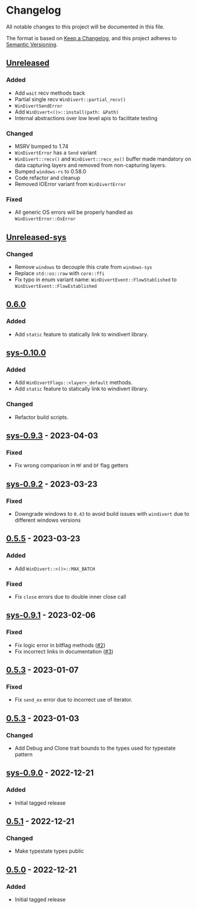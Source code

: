 # Changelog

All notable changes to this project will be documented in this file.

The format is based on [Keep a Changelog](https://keepachangelog.com/en/1.0.0/),
and this project adheres to
[Semantic Versioning](https://semver.org/spec/v2.0.0.html).

## [Unreleased]

### Added

- Add `wait` recv methods back
- Partial single recv `WinDivert::partial_recv()`
- `WinDivertSendError`
- Add `WinDivert<()>::install(path: &Path)`
- Internal abstractions over low level apis to facilitate testing

### Changed

- MSRV bumped to 1.74
- `WinDivertError` has a `Send` variant
- `WinDivert::recv()` and `WinDivert::recv_ex()` buffer made mandatory on data
  capturing layers and removed from non-capturing layers.
- Bumped `windows-rs` to 0.58.0
- Code refactor and cleanup
- Removed IOError variant from `WinDivertError`

### Fixed

- All generic OS errors will be properly handled as `WinDivertError::OsError`

## [Unreleased-sys]

### Changed

- Remove `windows` to decouple this crate from `windows-sys`
- Replace `std::os::raw` with `core::ffi`
- Fix typo in enum variant name: `WinDivertEvent::FlowStablished` to
  `WinDivertEvent::FlowEstablished`

## [0.6.0]

### Added

- Add `static` feature to statically link to windivert library.

## [sys-0.10.0]

### Added

- Add `WinDivertFlags::<layer>_default` methods.
- Add `static` feature to statically link to windivert library.

### Changed

- Refactor build scripts.

## [sys-0.9.3] - 2023-04-03

### Fixed

- Fix wrong comparison in `MF` and `DF` flag getters

## [sys-0.9.2] - 2023-03-23

### Fixed

- Downgrade windows to `0.43` to avoid build issues with `windivert` due to
  different windows versions

## [0.5.5] - 2023-03-23

### Added

- Add `WinDivert::<()>::MAX_BATCH`

### Fixed

- Fix `close` errors due to double inner close call

## [sys-0.9.1] - 2023-02-06

### Fixed

- Fix logic error in bitflag methods
  ([#2](https://github.com/Rubensei/windivert-rust/issues/2))
- Fix incorrect links in documentation
  ([#3](https://github.com/Rubensei/windivert-rust/issues/3))

## [0.5.3] - 2023-01-07

### Fixed

- Fix `send_ex` error due to incorrect use of iterator.

## [0.5.3] - 2023-01-03

### Changed

- Add Debug and Clone trait bounds to the types used for typestate pattern

## [sys-0.9.0] - 2022-12-21

### Added

- Initial tagged release

## [0.5.1] - 2022-12-21

### Changed

- Make typestate types public

## [0.5.0] - 2022-12-21

### Added

- Initial tagged release

[unreleased]: https://github.com/Rubensei/windivert-rust/compare/windivert-0.6.0...HEAD
[unreleased-sys]: https://github.com/Rubensei/windivert-rust/compare/windivert-sys-0.10.0...HEAD
[0.6.0]: https://github.com/Rubensei/windivert-rust/compare/windivert-0.5.5...windivert-0.6.0
[sys-0.10.0]: https://github.com/Rubensei/windivert-rust/compare/windivert-sys-0.9.3...windivert-sys-0.10.0
[sys-0.9.3]: https://github.com/Rubensei/windivert-rust/compare/windivert-sys-0.9.2...windivert-sys-0.9.3
[sys-0.9.2]: https://github.com/Rubensei/windivert-rust/compare/windivert-sys-0.9.1...windivert-sys-0.9.2
[0.5.5]: https://github.com/Rubensei/windivert-rust/compare/windivert-0.5.4...windivert-0.5.5
[sys-0.9.1]: https://github.com/Rubensei/windivert-rust/compare/windivert-sys-0.9.0...windivert-sys-0.9.1
[0.5.4]: https://github.com/Rubensei/windivert-rust/compare/windivert-0.5.3...windivert-0.5.4
[0.5.3]: https://github.com/Rubensei/windivert-rust/compare/windivert-0.5.1...windivert-0.5.3
[sys-0.9.0]: https://github.com/Rubensei/windivert-rust/releases/tag/windivert-sys-0.9.0
[0.5.1]: https://github.com/Rubensei/windivert-rust/compare/windivert-0.5.0...windivert-0.5.1
[0.5.0]: https://github.com/Rubensei/windivert-rust/releases/tag/windivert-0.5.0
